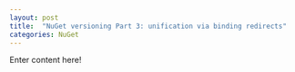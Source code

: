 ```yaml
---
layout: post
title:  "NuGet versioning Part 3: unification via binding redirects"
categories: NuGet
---
```


Enter content here!
